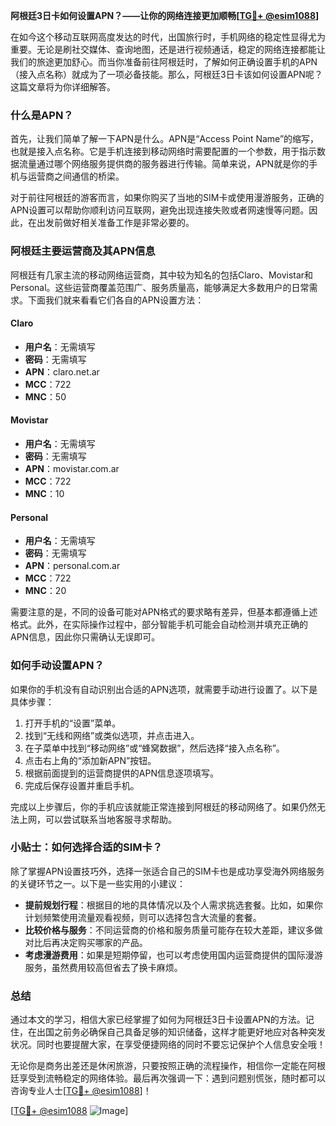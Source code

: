 **阿根廷3日卡如何设置APN？——让你的网络连接更加顺畅[[TG💪+ @esim1088](https://t.me/s/esim1088)]**

在如今这个移动互联网高度发达的时代，出国旅行时，手机网络的稳定性显得尤为重要。无论是刷社交媒体、查询地图，还是进行视频通话，稳定的网络连接都能让我们的旅途更加舒心。而当你准备前往阿根廷时，了解如何正确设置手机的APN（接入点名称）就成为了一项必备技能。那么，阿根廷3日卡该如何设置APN呢？这篇文章将为你详细解答。

### 什么是APN？

首先，让我们简单了解一下APN是什么。APN是“Access Point Name”的缩写，也就是接入点名称。它是手机连接到移动网络时需要配置的一个参数，用于指示数据流量通过哪个网络服务提供商的服务器进行传输。简单来说，APN就是你的手机与运营商之间通信的桥梁。

对于前往阿根廷的游客而言，如果你购买了当地的SIM卡或使用漫游服务，正确的APN设置可以帮助你顺利访问互联网，避免出现连接失败或者网速慢等问题。因此，在出发前做好相关准备工作是非常必要的。

### 阿根廷主要运营商及其APN信息

阿根廷有几家主流的移动网络运营商，其中较为知名的包括Claro、Movistar和Personal。这些运营商覆盖范围广、服务质量高，能够满足大多数用户的日常需求。下面我们就来看看它们各自的APN设置方法：

#### Claro
- **用户名**：无需填写
- **密码**：无需填写
- **APN**：claro.net.ar
- **MCC**：722
- **MNC**：50

#### Movistar
- **用户名**：无需填写
- **密码**：无需填写
- **APN**：movistar.com.ar
- **MCC**：722
- **MNC**：10

#### Personal
- **用户名**：无需填写
- **密码**：无需填写
- **APN**：personal.com.ar
- **MCC**：722
- **MNC**：20

需要注意的是，不同的设备可能对APN格式的要求略有差异，但基本都遵循上述格式。此外，在实际操作过程中，部分智能手机可能会自动检测并填充正确的APN信息，因此你只需确认无误即可。

### 如何手动设置APN？

如果你的手机没有自动识别出合适的APN选项，就需要手动进行设置了。以下是具体步骤：

1. 打开手机的“设置”菜单。
2. 找到“无线和网络”或类似选项，并点击进入。
3. 在子菜单中找到“移动网络”或“蜂窝数据”，然后选择“接入点名称”。
4. 点击右上角的“添加新APN”按钮。
5. 根据前面提到的运营商提供的APN信息逐项填写。
6. 完成后保存设置并重启手机。

完成以上步骤后，你的手机应该就能正常连接到阿根廷的移动网络了。如果仍然无法上网，可以尝试联系当地客服寻求帮助。

### 小贴士：如何选择合适的SIM卡？

除了掌握APN设置技巧外，选择一张适合自己的SIM卡也是成功享受海外网络服务的关键环节之一。以下是一些实用的小建议：

- **提前规划行程**：根据目的地的具体情况以及个人需求挑选套餐。比如，如果你计划频繁使用流量观看视频，则可以选择包含大流量的套餐。
- **比较价格与服务**：不同运营商的价格和服务质量可能存在较大差距，建议多做对比后再决定购买哪家的产品。
- **考虑漫游费用**：如果是短期停留，也可以考虑使用国内运营商提供的国际漫游服务，虽然费用较高但省去了换卡麻烦。

### 总结

通过本文的学习，相信大家已经掌握了如何为阿根廷3日卡设置APN的方法。记住，在出国之前务必确保自己具备足够的知识储备，这样才能更好地应对各种突发状况。同时也要提醒大家，在享受便捷网络的同时不要忘记保护个人信息安全哦！

无论你是商务出差还是休闲旅游，只要按照正确的流程操作，相信你一定能在阿根廷享受到流畅稳定的网络体验。最后再次强调一下：遇到问题别慌张，随时都可以咨询专业人士[[TG💪+ @esim1088](https://t.me/s/esim1088)]！

[[TG💪+ @esim1088](https://t.me/s/esim1088) ![Image](https://i.postimg.cc/4NQfJmqS/Snipaste-2025-05-13-00-14-12.png)]
